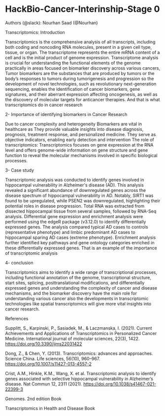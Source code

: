 # HackBio-Cancer-Interinship-Stage 0

Authors (@slack): Nourhan Saad (@Nourhan)

Transcriptomics: Introduction

Transcriptomics is the comprehensive analysis of all transcripts, including both coding and noncoding RNA molecules, present in a given cell type, tissue, or organ. The transcriptome represents the entire mRNA content of a cell and is the initial product of genome expression. Transcriptome analysis is crucial for understanding the functional elements of the genome practically in areas focused on biomarker discovery across various cancers,
Tumor biomarkers are the substances that are produced by tumors or the body’s responses to tumors during tumorigenesis and progression so the development of novel technologies, such as revolutionary next-generation sequencing, enables the identification of cancer biomarkers, gene signatures, and their aberrant expression affecting oncogenesis, as well as the discovery of molecular targets for anticancer therapies. And that is what transcriptomics do in cancer research

2- Importance of identifying biomarkers in Cancer Research

Due to cancer complexity and heterogeneity Biomarkers are vital in healthcare as They provide valuable insights into disease diagnosis, prognosis, treatment response, and personalized medicine. They serve as objective indicators, enabling early detection and intervention
The role of transcriptomics: Transcriptomics focuses on gene expression at the RNA level and offers genome-wide information on gene structure and gene function to reveal the molecular mechanisms involved in specific biological processes.

3- Case study

Transcriptomic analysis was conducted to identify genes involved in hippocampal vulnerability in Alzheimer's disease (AD). This analysis revealed a significant abundance of downregulated genes across the disease spectrum of hippocampal vulnerability in AD. Notably, SIRT1 was found to be upregulated, while PSEN2 was downregulated, highlighting their potential roles in disease progression.
Total RNA was extracted from dissected hippocampal tissue from several samples, followed by RNA-Seq analysis. Differential gene expression and enrichment analysis were performed using the edgeR package (v3.12.0) to identify differentially expressed genes. The analysis compared typical AD cases to controls (representative phenotype) and limbic predominant AD cases to hippocampal sparing AD cases (extreme phenotype). Enrichment analysis further identified key pathways and gene ontology categories enriched in these differentially expressed genes. That is an example of the importance of transcriptomic analysis

4- conclusion

Transcriptomics aims to identify a wide range of transcriptional processes, including functional annotation of the genome, transcriptional structure, start sites, splicing, posttranslational modifications, and differentially expressed genes and understanding the complexity of cancer and disease mechanisms, and the biomarker discovery have the main role for understanding various cancer also the developments in transcriptomic technologies like spatial transcriptomics will give more vital insights into cancer research.

References

Supplitt, S., Karpinski, P., Sasiadek, M., & Laczmanska, I. (2021). Current Achievements and Applications of Transcriptomics in Personalized Cancer Medicine. International journal of molecular sciences, 22(3), 1422. https://doi.org/10.3390/ijms22031422

Dong, Z., & Chen, Y. (2013). Transcriptomics: advances and approaches. Science China. Life sciences, 56(10), 960–967. https://doi.org/10.1007/s11427-013-4557-2

Crist, A.M., Hinkle, K.M., Wang, X. et al. Transcriptomic analysis to identify genes associated with selective hippocampal vulnerability in Alzheimer’s disease. Nat Commun 12, 2311 (2021). https://doi.org/10.1038/s41467-021-22399-3

Genomes. 2nd edition Book

Transcriptomics in Health and Disease Book
